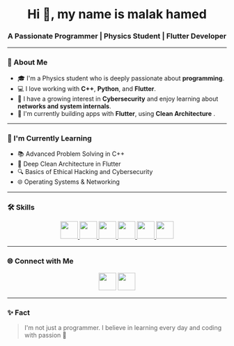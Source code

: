 <h1 align="center">Hi 👋, my name is malak hamed</h1>
<h3 align="center">A Passionate Programmer | Physics Student | Flutter Developer</h3>

---

### 🌱 About Me

- 🎓 I'm a Physics student who is deeply passionate about **programming**.
- 💻 I love working with **C++**, **Python**, and **Flutter**.
- 🔐 I have a growing interest in **Cybersecurity** and enjoy learning about **networks and system internals**.
- 📱 I'm currently building apps with **Flutter**, using **Clean Architecture** .

---

### 🧠 I'm Currently Learning

- 📚 Advanced Problem Solving in C++
- 🧱 Deep Clean Architecture in Flutter
- 🔍 Basics of Ethical Hacking and Cybersecurity
- 🌐 Operating Systems & Networking

---

### 🛠️ Skills

<p align="center">
  <a href="https://isocpp.org/" target="_blank">
    <img src="https://cdn.jsdelivr.net/gh/devicons/devicon/icons/cplusplus/cplusplus-original.svg" width="40" height="40"/>
  </a>
  <a href="https://www.python.org/" target="_blank">
    <img src="https://cdn.jsdelivr.net/gh/devicons/devicon/icons/python/python-original.svg" width="40" height="40"/>
  </a>
  <a href="https://flutter.dev/" target="_blank">
    <img src="https://cdn.jsdelivr.net/gh/devicons/devicon/icons/flutter/flutter-original.svg" width="40" height="40"/>
  </a>
  <a href="https://git-scm.com/" target="_blank">
    <img src="https://cdn.jsdelivr.net/gh/devicons/devicon/icons/git/git-original.svg" width="40" height="40"/>
  </a>
  <a href="https://www.linux.org/" target="_blank">
    <img src="https://cdn.jsdelivr.net/gh/devicons/devicon/icons/linux/linux-original.svg" width="40" height="40"/>
  </a>
  <a href="https://ubuntu.com/" target="_blank">
    <img src="https://cdn.jsdelivr.net/gh/devicons/devicon/icons/ubuntu/ubuntu-plain.svg" width="40" height="40"/>
  </a>
</p>


---
### 🌐 Connect with Me

<p align="center"
  <a href="https://www.linkedin.com/in/MalakHamed/"><img src="https://img.icons8.com/ios-filled/50/ffffff/linkedin.png" width="40"/></a>
  <a href="mailto:malakhamed495@gmail.com"><img src="https://img.icons8.com/ios-filled/50/ffffff/gmail.png" width="40"/></a>
</p>


---

### ✨ Fact

> I'm not just a programmer. I believe in learning every day and coding with passion 💫


